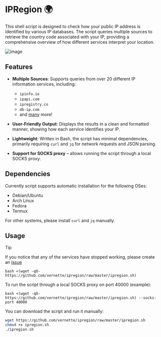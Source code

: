 # IPRegion 🌍

This shell script is designed to check how your public IP address is identified by various IP databases. The script queries multiple sources to retrieve the country code associated with your IP, providing a comprehensive overview of how different services interpret your location.
  
![image](https://i.imgur.com/tSIg2vT.png)

## Features

- **Multiple Sources**: Supports queries from over 20 different IP information services, including:
  - `ipinfo.io`
  - `ipapi.com`
  - `ipregistry.co`
  - `db-ip.com`
  - and [many](https://github.com/vernette/ipregion/blob/master/ipregion.sh#L6) more!

- **User-Friendly Output**: Displays the results in a clean and formatted manner, showing how each service identifies your IP.
- **Lightweight**: Written in Bash, the script has minimal dependencies, primarily requiring `curl` and `jq` for network requests and JSON parsing.
- **Support for SOCKS proxy** – allows running the script through a local SOCKS proxy.

## Dependencies

Currently script supports automatic installation for the following OSes:

- Debian/Ubuntu
- Arch Linux
- Fedora
- Termux

For other systems, please install `curl` and `jq` manually.

## Usage

> [!TIP]
> If you notice that any of the services have stopped working, please create an [issue](https://github.com/vernette/ipregion/issues)

```
bash <(wget -qO- https://github.com/vernette/ipregion/raw/master/ipregion.sh)
```

To run the script through a local SOCKS proxy on port 40000 (example):
```
bash <(wget -qO- https://github.com/vernette/ipregion/raw/master/ipregion.sh) --socks-port 40000
```

You can download the script and run it manually:

```bash
wget https://github.com/vernette/ipregion/raw/master/ipregion.sh
chmod +x ipregion.sh
./ipregion.sh
```



